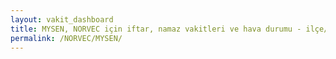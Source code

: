 ```yaml
---
layout: vakit_dashboard
title: MYSEN, NORVEC için iftar, namaz vakitleri ve hava durumu - ilçe/eyalet seç
permalink: /NORVEC/MYSEN/
---
```


<script type="text/javascript">
  var GLOBAL_COUNTRY = 'NORVEC';
  var GLOBAL_CITY = 'MYSEN';
  var GLOBAL_STATE = '';
  var lat = 72;
  var lon = 21;
</script>
